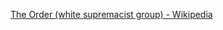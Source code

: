 ﻿[The Order (white supremacist group) - Wikipedia](https://en.wikipedia.org/wiki/The_Order_(white_supremacist_group))